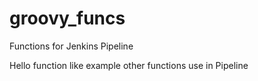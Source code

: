# groovy_funcs

Functions for Jenkins Pipeline

Hello function like example other functions use in Pipeline
